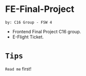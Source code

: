 # FE-Final-Project
`by: C16 Group - FSW 4`
- Frontend Final Project C16 group.
- E-Flight Ticket.

# `Tips`

`Read me` first!

